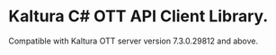 # Kaltura C# OTT API Client Library.
Compatible with Kaltura OTT server version 7.3.0.29812 and above.
